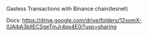 Gasless Transactions with Binance chain(tesnet)

Docs: https://drive.google.com/drive/folders/12xomX-IUAjbA3blIECSgeTmJr4px4E0i?usp=sharing
